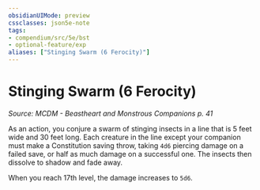 ```yaml
---
obsidianUIMode: preview
cssclasses: json5e-note
tags:
- compendium/src/5e/bst
- optional-feature/exp
aliases: ["Stinging Swarm (6 Ferocity)"]
---
```

# Stinging Swarm (6 Ferocity)
*Source: MCDM - Beastheart and Monstrous Companions p. 41* 

As an action, you conjure a swarm of stinging insects in a line that is 5 feet wide and 30 feet long. Each creature in the line except your companion must make a Constitution saving throw, taking `4d6` piercing damage on a failed save, or half as much damage on a successful one. The insects then dissolve to shadow and fade away.

When you reach 17th level, the damage increases to `5d6`.